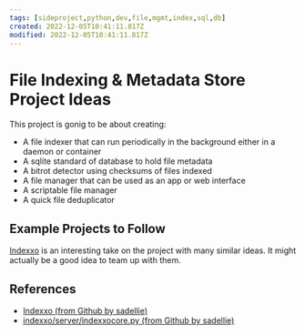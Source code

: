 ```yaml
---
tags: [sideproject,python,dev,file,mgmt,index,sql,db]
created: 2022-12-05T10:41:11.817Z
modified: 2022-12-05T10:41:11.817Z
---
```

# File Indexing & Metadata Store Project Ideas

This project is gonig to be about creating:

* A file indexer that can run periodically in the background either
in a daemon or container
* A sqlite standard of database to hold file metadata
* A bitrot detector using checksums of files indexed
* A file manager that can be used as an app or web interface
* A scriptable file manager
* A quick file deduplicator

## Example Projects to Follow

[Indexxo][indexxo-gh] is an interesting take on the project with many similar ideas.
It might actually be a good idea to team up with them.

## References

* [Indexxo (from Github by sadellie)][indexxo-gh]
* [indexxo/server/indexxocore.py (from Github by sadellie)][indexxocore.py]

<!-- Hidden References -->

[indexxo-gh]: https://github.com/sadellie/indexxo "indexxo (from Github by sadellie)"
[indexxocore.py]: https://github.com/sadellie/indexxo/blob/master/server/indexxocore.py "indexxo/server/indexxocore.py (from Github by sadellie)"

